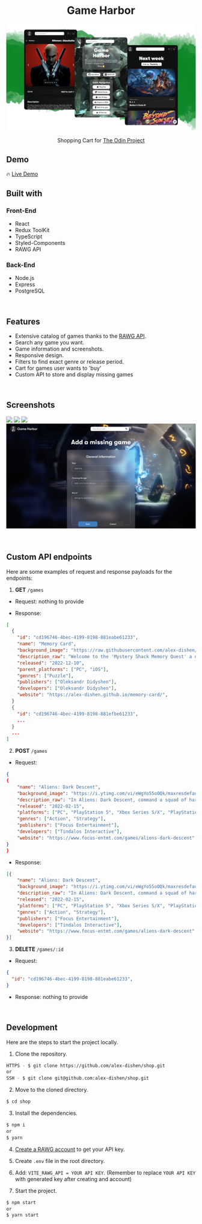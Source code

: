 <h1 align='center'>Game Harbor</h1>

![Preview](images/preview.png)

<p align='center'>Shopping Cart for <a href="https://www.theodinproject.com/paths/full-stack-javascript/courses/javascript">The Odin Project</a></p>

<h2>Demo</h2>

🔥 [Live Demo](https://alex-dishen.github.io/game-harbor/)

<h2>Built with</h2>

<h3>Front-End</h3>

- React
- Redux ToolKit
- TypeScript
- Styled-Components
- RAWG API

<h3>Back-End</h3>

- Node.js
- Express
- PostgreSQL

</br>

<h2>Features</h2>

- Extensive catalog of games thanks to the [RAWG API](https://rawg.io/apidocs).
- Search any game you want.
- Game information and screenshots.
- Responsive design.
- Filters to find exact genre or release period.
- Cart for games user wants to 'buy'
- Custom API to store and display missing games

</br>

<h2>Screenshots</h2>

![](images/home-page.png)
![](images/games-page.png)
![](images/game-page.png)
![](images/add-game-page.png)

</br>

<h2>Custom API endpoints</h2>

Here are some examples of request and response payloads for the endpoints:

1. **GET** ```/games```

- Request: nothing to provide

- Response:
```json
[
  {
    "id": "cd196746-4bec-4199-8198-881eabe61233",
    "name": "Memory Card",
    "background_image": "https://raw.githubusercontent.com/alex-dishen/alex-dishen/main/img/memory-card.png",
    "description_raw": "Welcome to the 'Mystery Shack Memory Quest' a delightful memory game set in the Gravity Falls universe. Test your memory and observation skills as you uncover matching pairs of cards. Flip over cards, find matches, and avoid clicking on the same card twice. Enjoy Gravity Falls-themed artwork and catchy background music, immersing yourself in the mystery of the town.",
    "released": "2022-12-10",
    "parent_platforms": ["PC", "iOS"],
    "genres": ["Puzzle"],
    "publishers": ["Oleksandr Didyshen"],
    "developers": ["Oleksandr Didyshen"],
    "website": "https://alex-dishen.github.io/memory-card/",
  }
  {
    "id": "cd196746-4bec-4199-8198-881efbe61233",
    ...
  }
  ...
]
```

2. **POST** ```/games```

- Request:

```json
{
{
    "name": "Aliens: Dark Descent",
    "background_image": "https://i.ytimg.com/vi/eWgYo55oOQk/maxresdefault.jpg",
    "description_raw": "In Aliens: Dark Descent, command a squad of hardened Colonial Marines to stop a terrifying Xenomorph outbreak on Moon Lethe. Lead your soldiers in real-time combat against iconic Xenomorphs, rogue operatives from the insatiable Weyland-Yutani Corporation, and a host of horrifying creatures new to the Alien franchise. You are the commander. They are your weapon. Infiltrate large open levels and annihilate enemies with your squad, dispatching orders strategically and intuitively at the touch of a button. Tread carefully, as your foes will adapt their tactics to your actions while hunting you down because death is permanent. Forge unique paths for survival, uncovering shortcuts, creating safe zones, and setting up motion trackers in a persistent world where your actions impact levels forever. Customize your squad with a selection of different classes. Level up and specialize your soldiers with unique abilities and an arsenal of weapons, armor, and perks, for high stakes missions in treacherous territory. Develop your base to research new tech and improve your squad even further. Manage your resources wisely and take calculated risks to outsmart the deadliest creature mankind has ever faced. Can you and your squad stop the outbreak before it’s too late? • Face off in a gripping original Alien story against iconic Xenomorph creatures ranging from Facehuggers to Praetorians, Alien Queens and many more, including rogue human commandos and a brand-new threat unique to this Alien storyline • Lead strategically and change squad tactics from mission to mission, carefully managing your soldiers’ health, resources, and sanity, to avoid permanent team losses and mental breakdowns • Forge unique paths for survival in a persistent world, uncovering shortcuts, creating safe zones and setting up motion trackers to stay one step ahead of these creatures • Assemble and level up squads composed of 5 starting Marines classes, with dozens of specializations, unique abilities and weapons.",
    "released": "2022-02-15",
    "platforms": ["PC", "PlayStation 5", "Xbox Series S/X", "PlayStation", 4, "Xbox", "One"],
    "genres": ["Action", "Strategy"],
    "publishers": ["Focus Entertainment"],
    "developers": ["Tindalos Interactive"],
    "website": "https://www.focus-entmt.com/games/aliens-dark-descent"
}
}
```

- Response:
```json
[{
    "name": "Aliens: Dark Descent",
    "background_image": "https://i.ytimg.com/vi/eWgYo55oOQk/maxresdefault.jpg",
    "description_raw": "In Aliens: Dark Descent, command a squad of hardened Colonial Marines to stop a terrifying Xenomorph outbreak on Moon Lethe. Lead your soldiers in real-time combat against iconic Xenomorphs, rogue operatives from the insatiable Weyland-Yutani Corporation, and a host of horrifying creatures new to the Alien franchise. You are the commander. They are your weapon. Infiltrate large open levels and annihilate enemies with your squad, dispatching orders strategically and intuitively at the touch of a button. Tread carefully, as your foes will adapt their tactics to your actions while hunting you down because death is permanent. Forge unique paths for survival, uncovering shortcuts, creating safe zones, and setting up motion trackers in a persistent world where your actions impact levels forever. Customize your squad with a selection of different classes. Level up and specialize your soldiers with unique abilities and an arsenal of weapons, armor, and perks, for high stakes missions in treacherous territory. Develop your base to research new tech and improve your squad even further. Manage your resources wisely and take calculated risks to outsmart the deadliest creature mankind has ever faced. Can you and your squad stop the outbreak before it’s too late? • Face off in a gripping original Alien story against iconic Xenomorph creatures ranging from Facehuggers to Praetorians, Alien Queens and many more, including rogue human commandos and a brand-new threat unique to this Alien storyline • Lead strategically and change squad tactics from mission to mission, carefully managing your soldiers’ health, resources, and sanity, to avoid permanent team losses and mental breakdowns • Forge unique paths for survival in a persistent world, uncovering shortcuts, creating safe zones and setting up motion trackers to stay one step ahead of these creatures • Assemble and level up squads composed of 5 starting Marines classes, with dozens of specializations, unique abilities and weapons.",
    "released": "2022-02-15",
    "platforms": ["PC", "PlayStation 5", "Xbox Series S/X", "PlayStation", 4, "Xbox", "One"],
    "genres": ["Action", "Strategy"],
    "publishers": ["Focus Entertainment"],
    "developers": ["Tindalos Interactive"],
    "website": "https://www.focus-entmt.com/games/aliens-dark-descent"
}]
```

3. **DELETE** ```/games/:id```

- Request:

```json
{
  "id": "cd196746-4bec-4199-8198-881eabe61233",
}
```

- Response: nothing to provide

</br>

<h2>Development</h2>

Here are the steps to start the project locally.

1. Clone the repository.

```sh
HTTPS - $ git clone https://github.com/alex-dishen/shop.git
or
SSH - $ git clone git@github.com:alex-dishen/shop.git
```

2. Move to the cloned directory.

```sh
$ cd shop
```

3. Install the dependencies.

```sh
$ npm i
or
$ yarn
```

4. [Create a RAWG account](https://rawg.io/apidocs) to get your API key.

5. Create <code>.env</code> file in the root directory.

6. Add: <code>VITE_RAWG_API = YOUR API KEY</code>. (Remember to replace <code>YOUR API KEY</code> with generated key after creating and account)

7. Start the project.

```sh
$ npm start
or
$ yarn start
```
